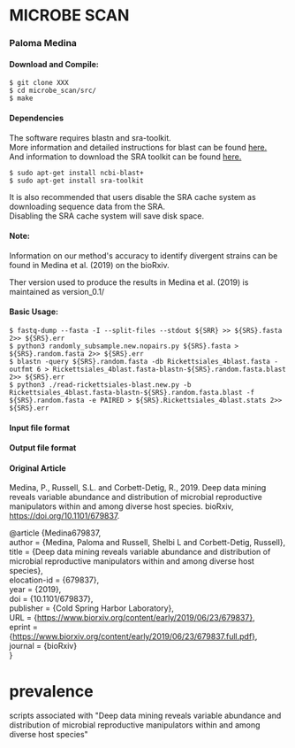 # MICROBE SCAN 

### Paloma  Medina 

#### Download and Compile: 

    $ git clone XXX
    $ cd microbe_scan/src/
    $ make 
  
#### Dependencies 

The software requires blastn and sra-toolkit.  
More information and detailed instructions for blast can be found [here.](https://blast.ncbi.nlm.nih.gov/Blast.cgi?CMD=Web&PAGE_TYPE=BlastDocs&DOC_TYPE=Download)  
And information to download the SRA toolkit can be found [here.](https://www.ncbi.nlm.nih.gov/sra/docs/toolkitsoft/)

    $ sudo apt-get install ncbi-blast+  
    $ sudo apt-get install sra-toolkit  
  
It is also recommended that users disable the SRA cache system as downloading sequence data from the SRA.   
Disabling the SRA cache system will save disk space.   

#### Note: 

Information on our method's accuracy to identify divergent strains can be found in Medina et al. (2019) on the bioRxiv. 

Ther version used to produce the results in Medina et al. (2019) is maintained as version_0.1/

#### Basic Usage:
    $ fastq-dump --fasta -I --split-files --stdout ${SRR} >> ${SRS}.fasta 2>> ${SRS}.err  
    $ python3 randomly_subsample.new.nopairs.py ${SRS}.fasta > ${SRS}.random.fasta 2>> ${SRS}.err  
    $ blastn -query ${SRS}.random.fasta -db Rickettsiales_4blast.fasta -outfmt 6 > Rickettsiales_4blast.fasta-blastn-${SRS}.random.fasta.blast 2>> ${SRS}.err  
    $ python3 ./read-rickettsiales-blast.new.py -b Rickettsiales_4blast.fasta-blastn-${SRS}.random.fasta.blast -f ${SRS}.random.fasta -e PAIRED > ${SRS}.Rickettsiales_4blast.stats 2>> ${SRS}.err  
  
#### Input file format 


#### Output file format 


#### Original Article 
Medina, P., Russell, S.L. and Corbett-Detig, R., 2019. Deep data mining reveals variable abundance and distribution of microbial reproductive manipulators within and among diverse host species. bioRxiv, https://doi.org/10.1101/679837.  

@article {Medina679837,  
	author = {Medina, Paloma and Russell, Shelbi L and Corbett-Detig, Russell},  
	title = {Deep data mining reveals variable abundance and distribution of microbial reproductive manipulators within and among diverse host species},  
	elocation-id = {679837},  
	year = {2019},  
	doi = {10.1101/679837},  
	publisher = {Cold Spring Harbor Laboratory},  
	URL = {https://www.biorxiv.org/content/early/2019/06/23/679837},  
	eprint = {https://www.biorxiv.org/content/early/2019/06/23/679837.full.pdf},  
	journal = {bioRxiv}  
}  


# prevalence
scripts associated with "Deep data mining reveals variable abundance and distribution of microbial reproductive manipulators within and among diverse host species"

